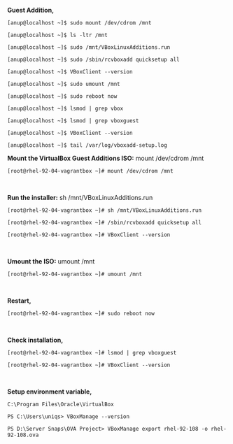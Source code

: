 **Guest Addition,**

`[anup@localhost ~]$ sudo mount /dev/cdrom /mnt`

`[anup@localhost ~]$ ls -ltr /mnt`

`[anup@localhost ~]$ sudo /mnt/VBoxLinuxAdditions.run`

`[anup@localhost ~]$ sudo /sbin/rcvboxadd quicksetup all`

`[anup@localhost ~]$ VBoxClient --version`

`[anup@localhost ~]$ sudo umount /mnt`

`[anup@localhost ~]$ sudo reboot now`

`[anup@localhost ~]$ lsmod | grep vbox`

`[anup@localhost ~]$ lsmod | grep vboxguest`

`[anup@localhost ~]$ VBoxClient --version`

`[anup@localhost ~]$ tail /var/log/vboxadd-setup.log`


**Mount the VirtualBox Guest Additions ISO:** mount /dev/cdrom /mnt

`[root@rhel-92-04-vagrantbox ~]# mount /dev/cdrom /mnt`

<br>

**Run the installer:** sh /mnt/VBoxLinuxAdditions.run

`[root@rhel-92-04-vagrantbox ~]# sh /mnt/VBoxLinuxAdditions.run`

`[root@rhel-92-04-vagrantbox ~]# /sbin/rcvboxadd quicksetup all`

`[root@rhel-92-04-vagrantbox ~]# VBoxClient --version`


<br>

**Umount the ISO:** umount /mnt

`[root@rhel-92-04-vagrantbox ~]# umount /mnt`

<br>

**Restart,**

`[root@rhel-92-04-vagrantbox ~]# sudo reboot now`

<br>

**Check installation,**

`[root@rhel-92-04-vagrantbox ~]# lsmod | grep vboxguest`

`[root@rhel-92-04-vagrantbox ~]# VBoxClient --version`

<br> 

**Setup environment variable,**

`C:\Program Files\Oracle\VirtualBox`

`PS C:\Users\uniqs> VBoxManage --version`

`PS D:\Server Snaps\OVA Project> VBoxManage export rhel-92-108 -o rhel-92-108.ova`
